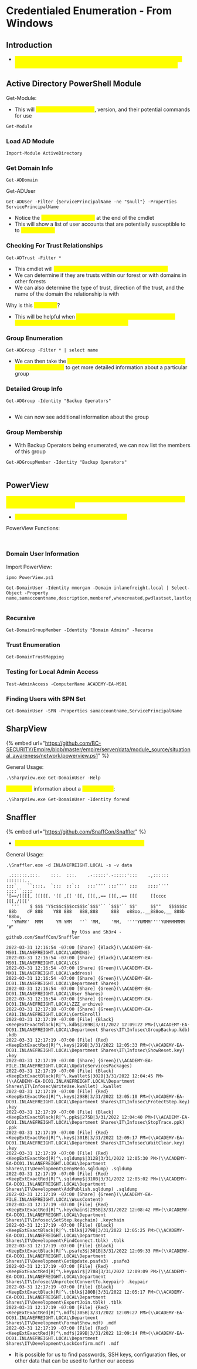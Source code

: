 # Credentialed Enumeration - From Windows

## Introduction

* <mark style="color:yellow;">Here we will cover SharpHound/BloodHound, PowerView/SharpView, Group2, Snaffler, and some built-in tools useful for AD enumeration</mark>

## Active Directory PowerShell Module

Get-Module:

* This will <mark style="color:yellow;">list all available modules</mark>, version, and their potential commands for use

```
Get-Module
```

### Load AD Module

```
Import-Module ActiveDirectory
```

### Get Domain Info

```
Get-ADDomain
```

Get-ADUser

```
Get-ADUser -Filter {ServicePrincipalName -ne "$null"} -Properties ServicePrincipalName
```

* Notice the <mark style="color:yellow;">ServicePrincipalName</mark> at the end of the cmdlet
* This will show a list of user accounts that are potentially susceptible to to <mark style="color:yellow;">Kerberoasting</mark>

### Checking For Trust Relationships

```
Get-ADTrust -Filter *
```

* This cmdlet will <mark style="color:yellow;">print out any trust relationships the domain has</mark>
* We can determine if they are trusts within our forest or with domains in other forests
* We can also determine the type of trust, direction of the trust, and the name of the domain the relationship is with

Why is this <mark style="color:yellow;">important</mark>?

* This will be helpful when <mark style="color:yellow;">taking advantage of child-to-parent trust relationships and attacking across forest trusts</mark>

### Group Enumeration

```
Get-ADGroup -Filter * | select name
```

* We can then take the <mark style="color:yellow;">results of this cmdlet and feed interesting names back into the cmdlet</mark> to get more detailed information about a particular group

### Detailed Group Info

```
Get-ADGroup -Identity "Backup Operators"
```

<figure><img src="../../.gitbook/assets/image (3) (1) (6).png" alt=""><figcaption></figcaption></figure>

* We can now see additional information about the group

### Group Membership

* With Backup Operators being enumerated, we can now list the members of this group

```
Get-ADGroupMember -Identity "Backup Operators"
```

<figure><img src="../../.gitbook/assets/image (9) (6).png" alt=""><figcaption></figcaption></figure>

## PowerView

<mark style="color:yellow;">PowerView is a tool that is written in PowerShell to help us gain situational awareness in an AD domain.</mark>

* <mark style="color:yellow;">It is essentially the CLI-version of BloodHound</mark>

PowerView Functions:

<figure><img src="../../.gitbook/assets/image (2) (3) (4).png" alt=""><figcaption></figcaption></figure>

<figure><img src="../../.gitbook/assets/image (4) (11).png" alt=""><figcaption></figcaption></figure>

### Domain User Information

Import PowerView:

```
ipmo PowerView.ps1
```

```
Get-DomainUser -Identity mmorgan -Domain inlanefreight.local | Select-Object -Property name,samaccountname,description,memberof,whencreated,pwdlastset,lastlogontimestamp,accountexpires,admincount,userprincipalname,serviceprincipalname,useraccountcontrol
```

<figure><img src="../../.gitbook/assets/image (1) (2) (2).png" alt=""><figcaption></figcaption></figure>

### Recursive

```
Get-DomainGroupMember -Identity "Domain Admins" -Recurse
```

### Trust Enumeration

```
Get-DomainTrustMapping
```

### Testing for Local Admin Access

```
Test-AdminAccess -ComputerName ACADEMY-EA-MS01
```

### Finding Users with SPN Set

```
Get-DomainUser -SPN -Properties samaccountname,ServicePrincipalName
```

## SharpView

{% embed url="https://github.com/BC-SECURITY/Empire/blob/master/empire/server/data/module_source/situational_awareness/network/powerview.ps1" %}

General Usage:

```
.\SharpView.exe Get-DomainUser -Help
```

<mark style="color:yellow;">Enumerate</mark> information about a <mark style="color:yellow;">specific user</mark>:

```
.\SharpView.exe Get-DomainUser -Identity forend
```

## Snaffler

{% embed url="https://github.com/SnaffCon/Snaffler" %}

* <mark style="color:yellow;">This is similar to Responder, but the Windows version</mark>

General Usage:

```
.\Snaffler.exe -d INLANEFREIGHT.LOCAL -s -v data

 .::::::.:::.    :::.  :::.    .-:::::'.-:::::':::    .,:::::: :::::::..
;;;`    ``;;;;,  `;;;  ;;`;;   ;;;'''' ;;;'''' ;;;    ;;;;'''' ;;;;``;;;;
'[==/[[[[, [[[[[. '[[ ,[[ '[[, [[[,,== [[[,,== [[[     [[cccc   [[[,/[[['
  '''    $ $$$ 'Y$c$$c$$$cc$$$c`$$$'`` `$$$'`` $$'     $$""   $$$$$$c
 88b    dP 888    Y88 888   888,888     888   o88oo,.__888oo,__ 888b '88bo,
  'YMmMY'  MMM     YM YMM   ''` 'MM,    'MM,  ''''YUMMM''''YUMMMMMMM   'W'
                         by l0ss and Sh3r4 - github.com/SnaffCon/Snaffler

2022-03-31 12:16:54 -07:00 [Share] {Black}(\\ACADEMY-EA-MS01.INLANEFREIGHT.LOCAL\ADMIN$)
2022-03-31 12:16:54 -07:00 [Share] {Black}(\\ACADEMY-EA-MS01.INLANEFREIGHT.LOCAL\C$)
2022-03-31 12:16:54 -07:00 [Share] {Green}(\\ACADEMY-EA-MX01.INLANEFREIGHT.LOCAL\address)
2022-03-31 12:16:54 -07:00 [Share] {Green}(\\ACADEMY-EA-DC01.INLANEFREIGHT.LOCAL\Department Shares)
2022-03-31 12:16:54 -07:00 [Share] {Green}(\\ACADEMY-EA-DC01.INLANEFREIGHT.LOCAL\User Shares)
2022-03-31 12:16:54 -07:00 [Share] {Green}(\\ACADEMY-EA-DC01.INLANEFREIGHT.LOCAL\ZZZ_archive)
2022-03-31 12:17:18 -07:00 [Share] {Green}(\\ACADEMY-EA-CA01.INLANEFREIGHT.LOCAL\CertEnroll)
2022-03-31 12:17:19 -07:00 [File] {Black}<KeepExtExactBlack|R|^\.kdb$|289B|3/31/2022 12:09:22 PM>(\\ACADEMY-EA-DC01.INLANEFREIGHT.LOCAL\Department Shares\IT\Infosec\GroupBackup.kdb) .kdb
2022-03-31 12:17:19 -07:00 [File] {Red}<KeepExtExactRed|R|^\.key$|299B|3/31/2022 12:05:33 PM>(\\ACADEMY-EA-DC01.INLANEFREIGHT.LOCAL\Department Shares\IT\Infosec\ShowReset.key) .key
2022-03-31 12:17:19 -07:00 [Share] {Green}(\\ACADEMY-EA-FILE.INLANEFREIGHT.LOCAL\UpdateServicesPackages)
2022-03-31 12:17:19 -07:00 [File] {Black}<KeepExtExactBlack|R|^\.kwallet$|302B|3/31/2022 12:04:45 PM>(\\ACADEMY-EA-DC01.INLANEFREIGHT.LOCAL\Department Shares\IT\Infosec\WriteUse.kwallet) .kwallet
2022-03-31 12:17:19 -07:00 [File] {Red}<KeepExtExactRed|R|^\.key$|298B|3/31/2022 12:05:10 PM>(\\ACADEMY-EA-DC01.INLANEFREIGHT.LOCAL\Department Shares\IT\Infosec\ProtectStep.key) .key
2022-03-31 12:17:19 -07:00 [File] {Black}<KeepExtExactBlack|R|^\.ppk$|275B|3/31/2022 12:04:40 PM>(\\ACADEMY-EA-DC01.INLANEFREIGHT.LOCAL\Department Shares\IT\Infosec\StopTrace.ppk) .ppk
2022-03-31 12:17:19 -07:00 [File] {Red}<KeepExtExactRed|R|^\.key$|301B|3/31/2022 12:09:17 PM>(\\ACADEMY-EA-DC01.INLANEFREIGHT.LOCAL\Department Shares\IT\Infosec\WaitClear.key) .key
2022-03-31 12:17:19 -07:00 [File] {Red}<KeepExtExactRed|R|^\.sqldump$|312B|3/31/2022 12:05:30 PM>(\\ACADEMY-EA-DC01.INLANEFREIGHT.LOCAL\Department Shares\IT\Development\DenyRedo.sqldump) .sqldump
2022-03-31 12:17:19 -07:00 [File] {Red}<KeepExtExactRed|R|^\.sqldump$|310B|3/31/2022 12:05:02 PM>(\\ACADEMY-EA-DC01.INLANEFREIGHT.LOCAL\Department Shares\IT\Development\AddPublish.sqldump) .sqldump
2022-03-31 12:17:19 -07:00 [Share] {Green}(\\ACADEMY-EA-FILE.INLANEFREIGHT.LOCAL\WsusContent)
2022-03-31 12:17:19 -07:00 [File] {Red}<KeepExtExactRed|R|^\.keychain$|295B|3/31/2022 12:08:42 PM>(\\ACADEMY-EA-DC01.INLANEFREIGHT.LOCAL\Department Shares\IT\Infosec\SetStep.keychain) .keychain
2022-03-31 12:17:19 -07:00 [File] {Black}<KeepExtExactBlack|R|^\.tblk$|279B|3/31/2022 12:05:25 PM>(\\ACADEMY-EA-DC01.INLANEFREIGHT.LOCAL\Department Shares\IT\Development\FindConnect.tblk) .tblk
2022-03-31 12:17:19 -07:00 [File] {Black}<KeepExtExactBlack|R|^\.psafe3$|301B|3/31/2022 12:09:33 PM>(\\ACADEMY-EA-DC01.INLANEFREIGHT.LOCAL\Department Shares\IT\Development\GetUpdate.psafe3) .psafe3
2022-03-31 12:17:19 -07:00 [File] {Red}<KeepExtExactRed|R|^\.keypair$|278B|3/31/2022 12:09:09 PM>(\\ACADEMY-EA-DC01.INLANEFREIGHT.LOCAL\Department Shares\IT\Infosec\UnprotectConvertTo.keypair) .keypair
2022-03-31 12:17:19 -07:00 [File] {Black}<KeepExtExactBlack|R|^\.tblk$|280B|3/31/2022 12:05:17 PM>(\\ACADEMY-EA-DC01.INLANEFREIGHT.LOCAL\Department Shares\IT\Development\ExportJoin.tblk) .tblk
2022-03-31 12:17:19 -07:00 [File] {Red}<KeepExtExactRed|R|^\.mdf$|305B|3/31/2022 12:09:27 PM>(\\ACADEMY-EA-DC01.INLANEFREIGHT.LOCAL\Department Shares\IT\Development\FormatShow.mdf) .mdf
2022-03-31 12:17:19 -07:00 [File] {Red}<KeepExtExactRed|R|^\.mdf$|299B|3/31/2022 12:09:14 PM>(\\ACADEMY-EA-DC01.INLANEFREIGHT.LOCAL\Department Shares\IT\Development\LockConfirm.mdf) .mdf

```

* It is possible for us to find passwords, SSH keys, configuration files, or other data that can be used to further our access
